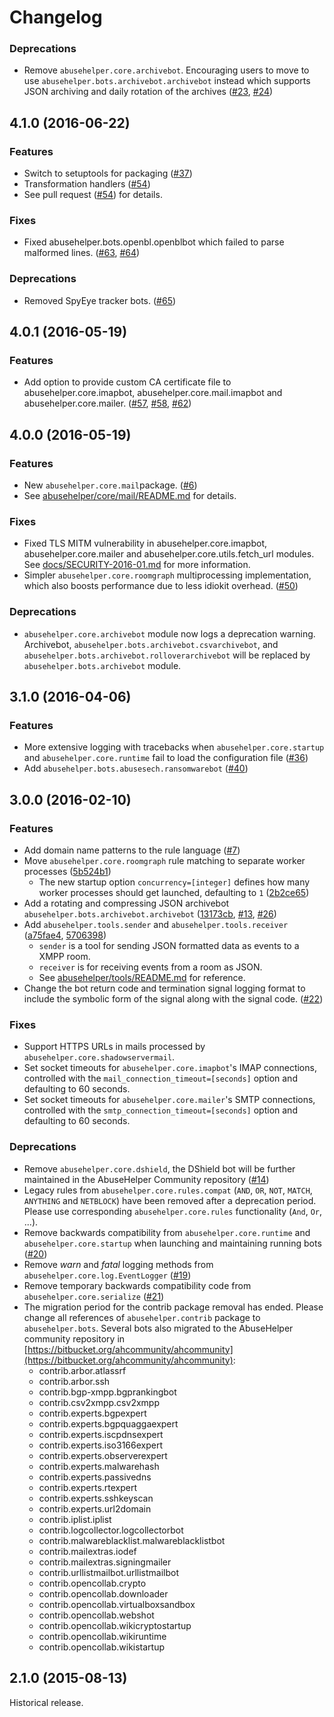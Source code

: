 # Changelog

### Deprecations
 * Remove ```abusehelper.core.archivebot```. Encouraging users to move to use ```abusehelper.bots.archivebot.archivebot``` instead which supports JSON archiving and daily rotation of the archives ([#23](https://github.com/abusesa/abusehelper/issues/23), [#24](https://github.com/abusesa/abusehelper/pull/24))

## 4.1.0 (2016-06-22)

### Features

 * Switch to setuptools for packaging ([#37](https://github.com/abusesa/abusehelper/pull/37))
 * Transformation handlers ([#54](https://github.com/abusesa/abusehelper/pull/54))
  * See pull request ([#54](https://github.com/abusesa/abusehelper/pull/54)) for details.

### Fixes

 * Fixed abusehelper.bots.openbl.openblbot which failed to parse malformed lines. ([#63](https://github.com/abusesa/abusehelper/pull/63), [#64](https://github.com/abusesa/abusehelper/pull/64))

### Deprecations

 * Removed SpyEye tracker bots. ([#65](https://github.com/abusesa/abusehelper/pull/65))

## 4.0.1 (2016-05-19)

### Features

 * Add option to provide custom CA certificate file to abusehelper.core.imapbot, abusehelper.core.mail.imapbot and abusehelper.core.mailer. ([#57](https://github.com/abusesa/abusehelper/pull/57), [#58](https://github.com/abusesa/abusehelper/pull/58), [#62](https://github.com/abusesa/abusehelper/pull/62))

## 4.0.0 (2016-05-19)

### Features

 * New ```abusehelper.core.mail```package. ([#6](https://github.com/abusesa/abusehelper/pull/6))
  * See [abusehelper/core/mail/README.md](abusehelper/core/mail/README.md) for details.

### Fixes

 * Fixed TLS MITM vulnerability in abusehelper.core.imapbot, abusehelper.core.mailer and abusehelper.core.utils.fetch_url modules. See [docs/SECURITY-2016-01.md](docs/SECURITY-2016-01.md) for more information.
 * Simpler ```abusehelper.core.roomgraph``` multiprocessing implementation, which also boosts performance due to less idiokit overhead. ([#50](https://github.com/abusesa/abusehelper/pull/50))

### Deprecations

 * ```abusehelper.core.archivebot``` module now logs a deprecation warning. Archivebot, ```abusehelper.bots.archivebot.csvarchivebot```, and ```abusehelper.bots.archivebot.rolloverarchivebot``` will be replaced by ```abusehelper.bots.archivebot``` module.

## 3.1.0 (2016-04-06)

### Features

 * More extensive logging with tracebacks when ```abusehelper.core.startup``` and ```abusehelper.core.runtime``` fail to load the configuration file ([#36](https://github.com/abusesa/abusehelper/pull/36))
 * Add ```abusehelper.bots.abusesech.ransomwarebot``` ([#40](https://github.com/abusesa/abusehelper/pull/40))

## 3.0.0 (2016-02-10)

### Features

 * Add domain name patterns to the rule language ([#7](https://github.com/abusesa/abusehelper/pull/7))
 * Move ```abusehelper.core.roomgraph``` rule matching to separate worker processes ([5b524b1](https://github.com/abusesa/abusehelper/commit/5b524b18b5ccdd5559d749bd894a4f66075fc7e4))
   * The new startup option ```concurrency=[integer]``` defines how many worker processes should get launched, defaulting to ```1``` ([2b2ce65](https://github.com/abusesa/abusehelper/commit/2b2ce65356c331702a772fe7dcc7e3222be72685))
 * Add a rotating and compressing JSON archivebot ```abusehelper.bots.archivebot.archivebot``` ([13173cb](https://github.com/abusesa/abusehelper/commit/13173cb4f3d33dba896a7efdde64348911fb8090), [#13](https://github.com/abusesa/abusehelper/issues/13), [#26](https://github.com/abusesa/abusehelper/pull/26))
 * Add ```abusehelper.tools.sender``` and ```abusehelper.tools.receiver``` ([a75fae4](https://github.com/abusesa/abusehelper/commit/a75fae4dbb2d197e2d62e434a18dff562af02ce4), [5706398](https://github.com/abusesa/abusehelper/commit/5706398e736a758ff5cc0401b406aa657b195f28))
   * ```sender``` is a tool for sending JSON formatted data as events to a XMPP room.
   * ```receiver``` is for receiving events from a room as JSON.
   * See [abusehelper/tools/README.md](abusehelper/tools/README.md) for reference.
 * Change the bot return code and termination signal logging format to include the symbolic form of the signal along with the signal code. ([#22](https://github.com/abusesa/abusehelper/pull/22))

### Fixes

 * Support HTTPS URLs in mails processed by ```abusehelper.core.shadowservermail```.
 * Set socket timeouts for ```abusehelper.core.imapbot```'s IMAP connections, controlled with the ```mail_connection_timeout=[seconds]``` option and defaulting to 60 seconds.
 * Set socket timeouts for ```abusehelper.core.mailer```'s SMTP connections, controlled with the ```smtp_connection_timeout=[seconds]``` option and defaulting to 60 seconds.

### Deprecations

 * Remove ```abusehelper.core.dshield```, the DShield bot will be further maintained in the AbuseHelper Community repository ([#14](https://github.com/abusesa/abusehelper/pull/14))
 * Legacy rules from ```abusehelper.core.rules.compat``` (```AND```, ```OR```, ```NOT```, ```MATCH```, ```ANYTHING``` and ```NETBLOCK```) have been removed after a deprecation period. Please use corresponding ```abusehelper.core.rules``` functionality (```And```, ```Or```, ...).
 * Remove backwards compatibility from ```abusehelper.core.runtime``` and ```abusehelper.core.startup``` when launching and maintaining running bots ([#20](https://github.com/abusesa/abusehelper/pull/20))
 * Remove *warn* and *fatal* logging methods from ```abusehelper.core.log.EventLogger``` ([#19](https://github.com/abusesa/abusehelper/pull/19))
 * Remove temporary backwards compatibility code from ```abusehelper.core.serialize``` ([#21](https://github.com/abusesa/abusehelper/pull/21))
 * The migration period for the contrib package removal has ended. Please change all references of ```abusehelper.contrib``` package to ```abusehelper.bots```. Several bots also migrated to the AbuseHelper community repository in [https://bitbucket.org/ahcommunity/ahcommunity](https://bitbucket.org/ahcommunity/ahcommunity):
    * contrib.arbor.atlassrf
    * contrib.arbor.ssh
    * contrib.bgp-xmpp.bgprankingbot
    * contrib.csv2xmpp.csv2xmpp
    * contrib.experts.bgpexpert
    * contrib.experts.bgpquaggaexpert
    * contrib.experts.iscpdnsexpert
    * contrib.experts.iso3166expert
    * contrib.experts.observerexpert
    * contrib.experts.malwarehash
    * contrib.experts.passivedns
    * contrib.experts.rtexpert
    * contrib.experts.sshkeyscan
    * contrib.experts.url2domain
    * contrib.iplist.iplist
    * contrib.logcollector.logcollectorbot
    * contrib.malwareblacklist.malwareblacklistbot
    * contrib.mailextras.iodef
    * contrib.mailextras.signingmailer
    * contrib.urllistmailbot.urllistmailbot
    * contrib.opencollab.crypto
    * contrib.opencollab.downloader
    * contrib.opencollab.virtualboxsandbox
    * contrib.opencollab.webshot
    * contrib.opencollab.wikicryptostartup
    * contrib.opencollab.wikiruntime
    * contrib.opencollab.wikistartup

## 2.1.0 (2015-08-13)

Historical release.
